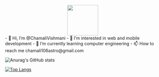 <div id="header" align="center">
  <img src="https://media.giphy.com/media/QTfX9Ejfra3ZmNxh6B/giphy.gif" width="100"/>
</div>
- 👋 Hi, I’m @ChamaliVishmani
- 👀 I’m interested in web and mobile development
- 🌱 I’m currently learning computer engineering
- 📫 How to reach me chamali106astro@gmail.com

<!---
ChamaliVishmani/ChamaliVishmani is a ✨ special ✨ repository because its `README.md` (this file) appears on your GitHub profile.
You can click the Preview link to take a look at your changes.
--->
![Anurag's GitHub stats](https://github-readme-stats.vercel.app/api?username=ChamaliVishmani&show_icons=true&theme=midnight-purple)

[![Top Langs](https://github-readme-stats.vercel.app/api/top-langs/?username=ChamaliVishmani&layout=compact)](https://github.com/anuraghazra/github-readme-stats)
